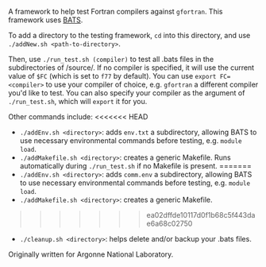 A framework to help test Fortran compilers against `gfortran`.
This framework uses [BATS](https://github.com/bats-core/bats-core).

To add a directory to the testing framework, `cd` into this directory, and use `./addNew.sh <path-to-directory>`.

Then, use `./run_test.sh (compiler)` to test all .bats files in the subdirectories of /source/. If no compiler is specified, it will use the current value of `$FC` (which is set to `f77` by default). You can use `export FC=<compiler>` to use your compiler of choice, e.g. `gfortran` a different compiler you'd like to test. You can also specify your compiler as the argument of `./run_test.sh`, which will `export` it for you.

Other commands include:
<<<<<<< HEAD
- `./addEnv.sh <directory>`: adds `env.txt` a subdirectory, allowing BATS to use necessary environmental commands before testing, e.g. `module load`.
- `./addMakefile.sh <directory>`: creates a generic Makefile. Runs automatically during `./run_test.sh` if no Makefile is present.
=======
- `./addEnv.sh <directory>`: adds `comm.env` a subdirectory, allowing BATS to use necessary environmental commands before testing, e.g. `module load`.
- `./addMakefile.sh <directory>`: creates a generic Makefile.
>>>>>>> ea02dffde10117d0f1b68c5f443dae6a68c02750
- `./cleanup.sh <directory>`: helps delete and/or backup your .bats files.

Originally written for Argonne National Laboratory.
